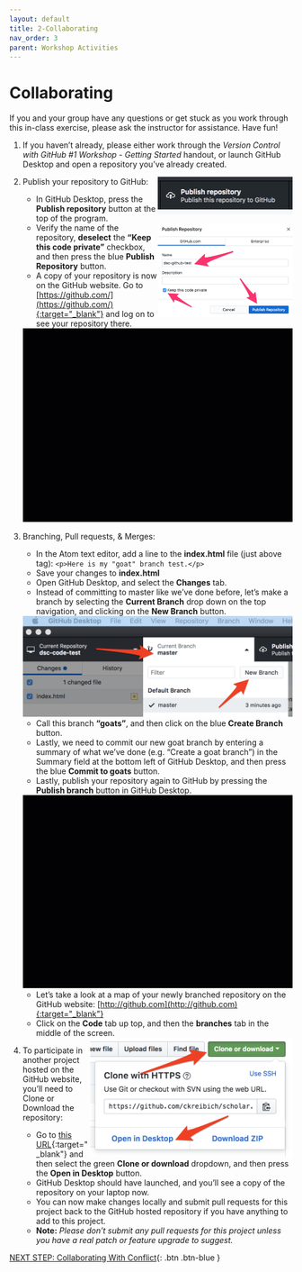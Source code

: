 ```yaml
---
layout: default
title: 2-Collaborating
nav_order: 3
parent: Workshop Activities
---
```


# Collaborating

If you and your group have any questions or get stuck as you work through this in-class exercise, please ask the instructor for assistance.  Have fun!

1.  If you haven’t already, please either work through the _Version Control with GitHub #1 Workshop - Getting Started_ handout, or launch GitHub Desktop and open a repository you’ve already created.

    <img src="images/act-2/1.png" alt="publish repository" style="float:right;width:240px;">

2.  Publish your repository to GitHub:
    -   In GitHub Desktop, press the **Publish repository** button at the top of the program.
    
    <img src="images/act-2/2.png" alt="publish repository" style="float:right;width:240px;">
    
    -   Verify the name of the repository, **deselect** the **“Keep this code private”** checkbox, and then press the blue **Publish Repository** button.
    -   A copy of your repository is now on the GitHub website. Go to [https://github.com/](https://github.com/){:target="_blank"} and log on to see your repository there.
    
    <img src="images/act-2/2-2.gif" alt="publish repository" style="width:720px;">
    
3.  Branching, Pull requests, & Merges:
    -   In the Atom text editor, add a line to the **index.html** file (just above **</html>** tag): `<p>Here is my "goat" branch test.</p>`
    -   Save your changes to **index.html**
    -   Open GitHub Desktop, and select the **Changes** tab.
    -   Instead of committing to master like we’ve done before, let’s make a branch by selecting the **Current Branch** drop down on the top navigation, and clicking on the **New Branch** button.
    
    <img src="images/act-2/3.png" alt="new branch" style="width:720px;">
    
    -   Call this branch **“goats”**, and then click on the blue **Create Branch** button.
    -   Lastly, we need to commit our new goat branch by entering a summary of what we’ve done (e.g. “Create a goat branch”) in the Summary field at the bottom left of GitHub Desktop, and then press the blue **Commit to goats** button.
    -   Lastly, publish your repository again to GitHub by pressing the **Publish branch** button in GitHub Desktop.
    
    <img src="images/act-2/3-2.gif" alt="create and publish branch" style="width:720px;">
    
    -   Let’s take a look at a map of your newly branched repository on the GitHub website: [http://github.com](http://github.com){:target="_blank"}
    -   Click on the **Code** tab up top, and then the **branches** tab in the middle of the screen.

    <img src="images/act-2/3-3.png" alt="clone or download" style="float:right;width:360px;">

4.  To participate in another project hosted on the GitHub website, you’ll need to Clone or Download the repository:
    -   Go to [this URL](http://bit.ly/scholar-py){:target="_blank"} and then select the green **Clone or download** dropdown, and then press the **Open in Desktop** button.
    -   GitHub Desktop should have launched, and you’ll see a copy of the repository on your laptop now.
    -   You can now make changes locally and submit pull requests for this project back to the GitHub hosted repository if you have anything to add to this project.
    -   **Note:** _Please don’t submit any pull requests for this project unless you have a real patch or feature upgrade to suggest._

[NEXT STEP: Collaborating With Conflict](act-3.html){: .btn .btn-blue }
